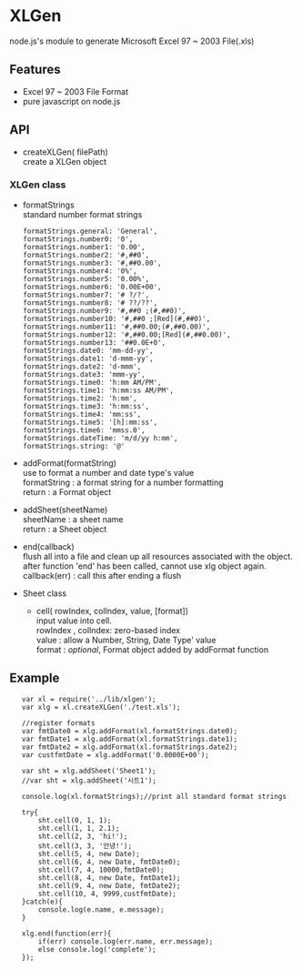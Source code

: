 # XLGen
node.js's module to generate Microsoft Excel 97 ~ 2003 File(.xls)

## Features
*  Excel 97 ~ 2003 File Format
*  pure javascript on node.js

## API
   * createXLGen( filePath)  
   create a XLGen object
     
### XLGen class  
   * formatStrings  
      standard number format strings  
      
         formatStrings.general: 'General',
         formatStrings.number0: '0',
         formatStrings.number1: '0.00',
         formatStrings.number2: '#,##0',
         formatStrings.number3: '#,##0.00',
         formatStrings.number4: '0%',
         formatStrings.number5: '0.00%',
         formatStrings.number6: '0.00E+00',
         formatStrings.number7: '# ?/?',
         formatStrings.number8: '# ??/??',
         formatStrings.number9: '#,##0 ;(#,##0)',
         formatStrings.number10: '#,##0 ;[Red](#,##0)',
         formatStrings.number11: '#,##0.00;(#,##0.00)',
         formatStrings.number12: '#,##0.00;[Red](#,##0.00)',
         formatStrings.number13: '##0.0E+0',
         formatStrings.date0: 'mm-dd-yy',
         formatStrings.date1: 'd-mmm-yy',
         formatStrings.date2: 'd-mmm',
         formatStrings.date3: 'mmm-yy',
         formatStrings.time0: 'h:mm AM/PM',
         formatStrings.time1: 'h:mm:ss AM/PM',
         formatStrings.time2: 'h:mm',
         formatStrings.time3: 'h:mm:ss',
         formatStrings.time4: 'mm:ss',
         formatStrings.time5: '[h]:mm:ss',
         formatStrings.time6: 'mmss.0',
         formatStrings.dateTime: 'm/d/yy h:mm',
         formatStrings.string: '@'

   * addFormat(formatString)  
      use to format a number and date type's value  
      formatString : a format string for a number formatting  
      return : a Format object  
         
   * addSheet(sheetName)  
      sheetName : a sheet name  
      return : a Sheet object  
         
   * end(callback)  
      flush all into a file and clean up all resources associated with the object.  
      after function 'end' has been called, cannot use xlg object again.  
      callback(err) : call this after ending a flush  
         
 * Sheet class  
   * cell( rowIndex, colIndex, value, [format])  
      input value into cell.  
      rowIndex , colIndex: zero-based index  
      value : allow a Number, String, Date Type' value  
      format : *optional*, Format object added by addFormat function  
             
## Example  
~~~
   var xl = require('../lib/xlgen');
   var xlg = xl.createXLGen('./test.xls');
   
   //register formats
   var fmtDate0 = xlg.addFormat(xl.formatStrings.date0);
   var fmtDate1 = xlg.addFormat(xl.formatStrings.date1);
   var fmtDate2 = xlg.addFormat(xl.formatStrings.date2);
   var custfmtDate = xlg.addFormat('0.0000E+00');
   
   var sht = xlg.addSheet('Sheet1');
   //var sht = xlg.addSheet('시트1');
   
   console.log(xl.formatStrings);//print all standard format strings
   
   try{
       sht.cell(0, 1, 1);
       sht.cell(1, 1, 2.1);
       sht.cell(2, 3, 'hi!');
       sht.cell(3, 3, '안녕!');
       sht.cell(5, 4, new Date);
       sht.cell(6, 4, new Date, fmtDate0);
       sht.cell(7, 4, 10000,fmtDate0);
       sht.cell(8, 4, new Date, fmtDate1);
       sht.cell(9, 4, new Date, fmtDate2);
       sht.cell(10, 4, 9999,custfmtDate);
   }catch(e){
       console.log(e.name, e.message);
   }
   
   xlg.end(function(err){
       if(err) console.log(err.name, err.message);
       else console.log('complete');
   });
~~~~
